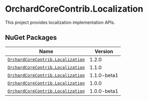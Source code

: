 # OrchardCoreContrib.Localization

This project provides localization implementation APIs.

## NuGet Packages

| Name                                                                                                            | Version     |
|-----------------------------------------------------------------------------------------------------------------|-------------|
| [`OrchardCoreContrib.Localization`](https://www.nuget.org/packages/OrchardCoreContrib.Localization/1.2.0)       | 1.2.0       |
| [`OrchardCoreContrib.Localization`](https://www.nuget.org/packages/OrchardCoreContrib.Localization/1.1.0)       | 1.1.0       |
| [`OrchardCoreContrib.Localization`](https://www.nuget.org/packages/OrchardCoreContrib.Localization/1.1.0-beta1) | 1.1.0-beta1 |
| [`OrchardCoreContrib.Localization`](https://www.nuget.org/packages/OrchardCoreContrib.Localization/1.0.0)       | 1.0.0       |
| [`OrchardCoreContrib.Localization`](https://www.nuget.org/packages/OrchardCoreContrib.Localization/1.0.0-beta1) | 1.0.0-beta1 |
